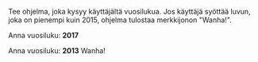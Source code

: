 

Tee ohjelma, joka kysyy käyttäjältä vuosilukua. Jos käyttäjä syöttää luvun, joka on pienempi kuin 2015, ohjelma tulostaa merkkijonon "Wanha!".

<sample-output>

Anna vuosiluku:
**2017**

</sample-output>

<sample-output>

Anna vuosiluku:
**2013**
Wanha!

</sample-output>

